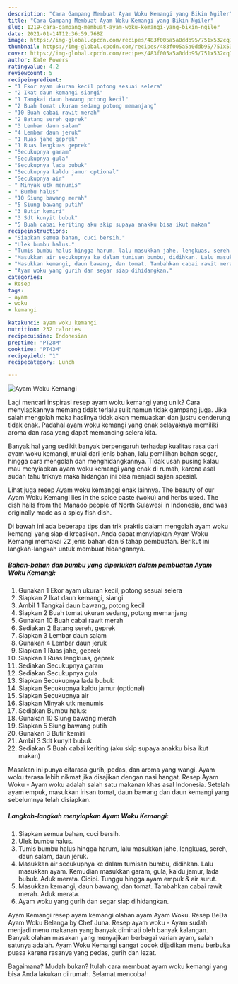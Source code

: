 ```yaml
---
description: "Cara Gampang Membuat Ayam Woku Kemangi yang Bikin Ngiler"
title: "Cara Gampang Membuat Ayam Woku Kemangi yang Bikin Ngiler"
slug: 1219-cara-gampang-membuat-ayam-woku-kemangi-yang-bikin-ngiler
date: 2021-01-14T12:36:59.768Z
image: https://img-global.cpcdn.com/recipes/483f005a5a0ddb95/751x532cq70/ayam-woku-kemangi-foto-resep-utama.jpg
thumbnail: https://img-global.cpcdn.com/recipes/483f005a5a0ddb95/751x532cq70/ayam-woku-kemangi-foto-resep-utama.jpg
cover: https://img-global.cpcdn.com/recipes/483f005a5a0ddb95/751x532cq70/ayam-woku-kemangi-foto-resep-utama.jpg
author: Kate Powers
ratingvalue: 4.2
reviewcount: 5
recipeingredient:
- "1 Ekor ayam ukuran kecil potong sesuai selera"
- "2 Ikat daun kemangi siangi"
- "1 Tangkai daun bawang potong kecil"
- "2 Buah tomat ukuran sedang potong memanjang"
- "10 Buah cabai rawit merah"
- "2 Batang sereh geprek"
- "3 Lembar daun salam"
- "4 Lembar daun jeruk"
- "1 Ruas jahe geprek"
- "1 Ruas lengkuas geprek"
- "Secukupnya garam"
- "Secukupnya gula"
- "Secukupnya lada bubuk"
- "Secukupnya kaldu jamur optional"
- "Secukupnya air"
- " Minyak utk menumis"
- " Bumbu halus"
- "10 Siung bawang merah"
- "5 Siung bawang putih"
- "3 Butir kemiri"
- "3 Sdt kunyit bubuk"
- "5 Buah cabai keriting aku skip supaya anakku bisa ikut makan"
recipeinstructions:
- "Siapkan semua bahan, cuci bersih."
- "Ulek bumbu halus."
- "Tumis bumbu halus hingga harum, lalu masukkan jahe, lengkuas, sereh, daun salam, daun jeruk."
- "Masukkan air secukupnya ke dalam tumisan bumbu, didihkan. Lalu masukkan ayam. Kemudian masukkan garam, gula, kaldu jamur, lada bubuk. Aduk merata. Cicipi. Tunggu hingga ayam empuk &amp; air surut."
- "Masukkan kemangi, daun bawang, dan tomat. Tambahkan cabai rawit merah. Aduk merata."
- "Ayam woku yang gurih dan segar siap dihidangkan."
categories:
- Resep
tags:
- ayam
- woku
- kemangi

katakunci: ayam woku kemangi 
nutrition: 232 calories
recipecuisine: Indonesian
preptime: "PT28M"
cooktime: "PT43M"
recipeyield: "1"
recipecategory: Lunch

---
```



![Ayam Woku Kemangi](https://img-global.cpcdn.com/recipes/483f005a5a0ddb95/751x532cq70/ayam-woku-kemangi-foto-resep-utama.jpg)

Lagi mencari inspirasi resep ayam woku kemangi yang unik? Cara menyiapkannya memang tidak terlalu sulit namun tidak gampang juga. Jika salah mengolah maka hasilnya tidak akan memuaskan dan justru cenderung tidak enak. Padahal ayam woku kemangi yang enak selayaknya memiliki aroma dan rasa yang dapat memancing selera kita.

Banyak hal yang sedikit banyak berpengaruh terhadap kualitas rasa dari ayam woku kemangi, mulai dari jenis bahan, lalu pemilihan bahan segar, hingga cara mengolah dan menghidangkannya. Tidak usah pusing kalau mau menyiapkan ayam woku kemangi yang enak di rumah, karena asal sudah tahu triknya maka hidangan ini bisa menjadi sajian spesial.

Lihat juga resep Ayam woku kemanggi enak lainnya. The beauty of our Ayam Woku Kemangi lies in the spice paste (woku) and herbs used. The dish hails from the Manado people of North Sulawesi in Indonesia, and was originally made as a spicy fish dish.


Di bawah ini ada beberapa tips dan trik praktis dalam mengolah ayam woku kemangi yang siap dikreasikan. Anda dapat menyiapkan Ayam Woku Kemangi memakai 22 jenis bahan dan 6 tahap pembuatan. Berikut ini langkah-langkah untuk membuat hidangannya.

<!--inarticleads1-->

##### Bahan-bahan dan bumbu yang diperlukan dalam pembuatan Ayam Woku Kemangi:

1. Gunakan 1 Ekor ayam ukuran kecil, potong sesuai selera
1. Siapkan 2 Ikat daun kemangi, siangi
1. Ambil 1 Tangkai daun bawang, potong kecil
1. Siapkan 2 Buah tomat ukuran sedang, potong memanjang
1. Gunakan 10 Buah cabai rawit merah
1. Sediakan 2 Batang sereh, geprek
1. Siapkan 3 Lembar daun salam
1. Gunakan 4 Lembar daun jeruk
1. Siapkan 1 Ruas jahe, geprek
1. Siapkan 1 Ruas lengkuas, geprek
1. Sediakan Secukupnya garam
1. Sediakan Secukupnya gula
1. Siapkan Secukupnya lada bubuk
1. Siapkan Secukupnya kaldu jamur (optional)
1. Siapkan Secukupnya air
1. Siapkan  Minyak utk menumis
1. Sediakan  Bumbu halus:
1. Gunakan 10 Siung bawang merah
1. Siapkan 5 Siung bawang putih
1. Gunakan 3 Butir kemiri
1. Ambil 3 Sdt kunyit bubuk
1. Sediakan 5 Buah cabai keriting (aku skip supaya anakku bisa ikut makan)


Masakan ini punya citarasa gurih, pedas, dan aroma yang wangi. Ayam woku terasa lebih nikmat jika disajikan dengan nasi hangat. Resep Ayam Woku - Ayam woku adalah salah satu makanan khas asal Indonesia. Setelah ayam empuk, masukkan irisan tomat, daun bawang dan daun kemangi yang sebelumnya telah disiapkan. 

<!--inarticleads2-->

##### Langkah-langkah menyiapkan Ayam Woku Kemangi:

1. Siapkan semua bahan, cuci bersih.
1. Ulek bumbu halus.
1. Tumis bumbu halus hingga harum, lalu masukkan jahe, lengkuas, sereh, daun salam, daun jeruk.
1. Masukkan air secukupnya ke dalam tumisan bumbu, didihkan. Lalu masukkan ayam. Kemudian masukkan garam, gula, kaldu jamur, lada bubuk. Aduk merata. Cicipi. Tunggu hingga ayam empuk &amp; air surut.
1. Masukkan kemangi, daun bawang, dan tomat. Tambahkan cabai rawit merah. Aduk merata.
1. Ayam woku yang gurih dan segar siap dihidangkan.


Ayam Kemangi resep ayam kemangi olahan ayam Ayam Woku. Resep BeDa Ayam Woku Belanga by Chef Juna. Resep ayam woku - Ayam sudah menjadi menu makanan yang banyak diminati oleh banyak kalangan. Banyak olahan masakan yang menyajikan berbagai varian ayam, salah satunya adalah. Ayam Woku Kemangi sangat cocok dijadikan menu berbuka puasa karena rasanya yang pedas, gurih dan lezat. 

Bagaimana? Mudah bukan? Itulah cara membuat ayam woku kemangi yang bisa Anda lakukan di rumah. Selamat mencoba!
